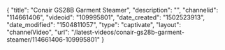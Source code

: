 {
    "title": "Conair GS28B Garment Steamer",
    "description": "",
    "channelid": "114661406",
    "videoid": "109995801",
    "date_created": "1502523913",
    "date_modified": "1504811057",
    "type": "captivate",
    "layout": "channelVideo",
    "url": "\/latest-videos\/conair-gs28b-garment-steamer\/114661406-109995801"
}